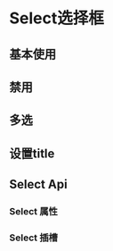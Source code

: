 <script setup>
import demo from './demo.vue'
import Disabled from './disabled.vue'
import API from './api.vue'
import SLOT from './slot.vue'
import Multiple from './multiple.vue'
import TitleDemo from './title.vue'
</script>

# Select选择框

## 基本使用

<Preview comp-name="Select" demo-name="demo">
  <demo />
</Preview>

## 禁用

<Preview comp-name="Select" demo-name="disabled">
  <Disabled />
</Preview>

## 多选

<Preview comp-name="Select" demo-name="multiple">
  <Multiple />
</Preview>

## 设置title

<Preview comp-name="Select" demo-name="title">
  <TitleDemo />
</Preview>

## Select Api

### Select 属性

<API/>

### Select 插槽

<SLOT/>
